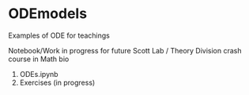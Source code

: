 # ODEmodels
Examples of ODE for teachings

Notebook/Work in progress for future Scott Lab / Theory Division crash course in Math bio

1. ODEs.ipynb
2. Exercises (in progress)
